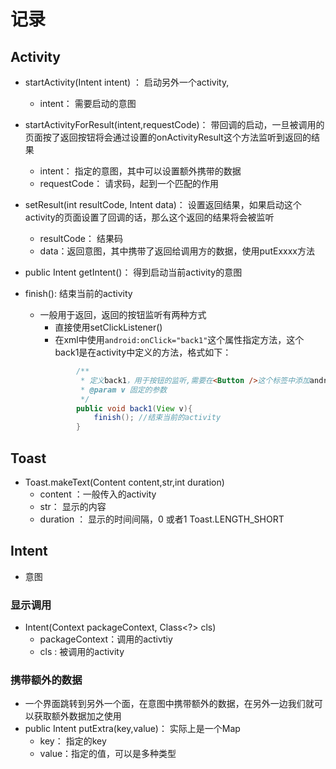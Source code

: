 # 记录

## Activity
- startActivity(Intent intent) ： 启动另外一个activity,
    - intent： 需要启动的意图
- startActivityForResult(intent,requestCode)： 带回调的启动，一旦被调用的页面按了返回按钮将会通过设置的onActivityResult这个方法监听到返回的结果
    - intent： 指定的意图，其中可以设置额外携带的数据
    - requestCode： 请求码，起到一个匹配的作用

- setResult(int resultCode, Intent data)： 设置返回结果，如果启动这个activity的页面设置了回调的话，那么这个返回的结果将会被监听
    - resultCode： 结果码
    - data：返回意图，其中携带了返回给调用方的数据，使用putExxxx方法

- public Intent getIntent()： 得到启动当前activity的意图

- finish(): 结束当前的activity
    - 一般用于返回，返回的按钮监听有两种方式
        - 直接使用setClickListener()
        - 在xml中使用`android:onClick="back1"`这个属性指定方法，这个back1是在activity中定义的方法，格式如下：
        ```java
                /**
                 * 定义back1，用于按钮的监听,需要在<Button />这个标签中添加android:onClick="back1"这个属性
                 * @param v 固定的参数
                 */
                public void back1(View v){
                    finish(); //结束当前的activity
                }
        ```


## Toast
- Toast.makeText(Content content,str,int duration)
    - content ：一般传入的activity
    - str： 显示的内容
    - duration ： 显示的时间间隔，0 或者1 Toast.LENGTH_SHORT



## Intent
- 意图

### 显示调用
- Intent(Context packageContext, Class<?> cls)
    - packageContext：调用的activtiy
    - cls : 被调用的activity


### 携带额外的数据
- 一个界面跳转到另外一个面，在意图中携带额外的数据，在另外一边我们就可以获取额外数据加之使用
- public Intent putExtra(key,value)： 实际上是一个Map
    - key： 指定的key
    - value：指定的值，可以是多种类型




